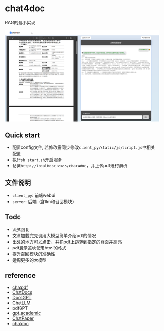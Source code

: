 # chat4doc
RAG的最小实现

![chat4doc](./doc/example.png)

## Quick start
- 配置config文件, 若修改需同步修改`client_py/static/js/script.js`中相关配置
- 执行`sh start.sh`开启服务
- 访问`http://localhost:8083/chat4doc`，并上传pdf进行解析

## 文件说明
- `client_py`: 前端webui
- `server`: 后端（含llm和召回模块）

## Todo
- 流式回复
- 文章加载完先调用大模型简单介绍pdf的情况
- 出处的地方可以点击，并在pdf上跳转到指定的页面并高亮
- pdf展示这块使用html的格式
- 提升召回模块的准确性
- 适配更多的大模型

## reference
- [chatpdf](https://github.com/shibing624/ChatPDF)
- [ChatDocs](https://github.com/marella/chatdocs)
- [DocsGPT](https://github.com/arc53/DocsGPT)
- [ChatLLM](https://github.com/yuanjie-ai/ChatLLM)
- [pdfGPT](https://github.com/bhaskatripathi/pdfGPT)
- [gpt_academic](https://github.com/binary-husky/gpt_academic)
- [ChatPaper](https://github.com/kaixindelele/ChatPaper)
- [chatdoc](https://github.com/daodao97/chatdoc)